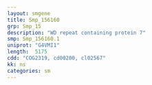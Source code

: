 ```yaml
---
layout: smgene
title: Smp_156160
grp: Smp_15
description: "WD repeat containing protein 7"
smp: Smp_156160.1
uniprot: "G4VMI1"
length:  5175
cdd: "COG2319, cd00200, cl02567"
kk: ns
categories: sm
---
```

